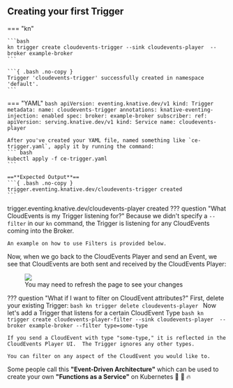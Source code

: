 ## Creating your first Trigger
=== "kn"

    ```bash
    kn trigger create cloudevents-trigger --sink cloudevents-player  --broker example-broker
    ```

    ```{ .bash .no-copy }
    Trigger 'cloudevents-trigger' successfully created in namespace 'default'.
    ```
=== "YAML"
    ```bash
    apiVersion: eventing.knative.dev/v1
    kind: Trigger
    metadata:
      name: cloudevents-trigger
      annotations:
        knative-eventing-injection: enabled
    spec:
      broker: example-broker
      subscriber:
        ref:
          apiVersion: serving.knative.dev/v1
          kind: Service
          name: cloudevents-player
    ```

    After you've created your YAML file, named something like `ce-trigger.yaml`, apply it by running the command:
    ``` bash
    kubectl apply -f ce-trigger.yaml
    ```

    ==**Expected Output**==
    ```{ .bash .no-copy }
    trigger.eventing.knative.dev/cloudevents-trigger created
    ```


trigger.eventing.knative.dev/cloudevents-player created
??? question "What CloudEvents is my Trigger listening for?"
    Because we didn't specify a `--filter` in our `kn` command, the Trigger is listening for any CloudEvents coming into the Broker.

    An example on how to use Filters is provided below.

Now, when we go back to the CloudEvents Player and send an Event, we see that CloudEvents are both sent and received by the CloudEvents Player:

<figure>
  <img src="../images/event_received.png" draggable="false">
  <figcaption>You may need to refresh the page to see your changes</figcaption>
</figure>



??? question "What if I want to filter on CloudEvent attributes?"
    First, delete your existing Trigger:
    ```bash
      kn trigger delete cloudevents-player
    ```
    Now let's add a Trigger that listens for a certain CloudEvent Type
    ```bash
      kn trigger create cloudevents-player-filter --sink cloudevents-player  --broker example-broker --filter type=some-type
    ```

    If you send a CloudEvent with type "some-type," it is reflected in the CloudEvents Player UI.  The Trigger ignores any other types.

    You can filter on any aspect of the CloudEvent you would like to.


Some people call this **"Event-Driven Architecture"** which can be used to create your own **"Functions as a Service"** on Kubernetes :tada: :taco: :fire:
